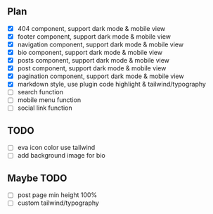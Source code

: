 ## Plan

- [x] 404 component, support dark mode & mobile view
- [x] footer component, support dark mode & mobile view
- [x] navigation component, support dark mode & mobile view
- [x] bio component, support dark mode & mobile view
- [x] posts component, support dark mode & mobile view
- [x] post component, support dark mode & mobile view
- [x] pagination component, support dark mode & mobile view
- [x] markdown style, use plugin code highlight & tailwind/typography
- [ ] search function
- [ ] mobile menu function
- [ ] social link function

## TODO

- [ ] eva icon color use tailwind
- [ ] add background image for bio

## Maybe TODO

- [ ] post page min height 100%
- [ ] custom tailwind/typography

